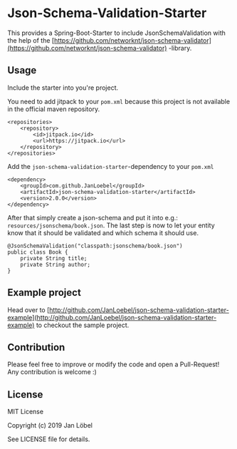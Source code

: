 # Json-Schema-Validation-Starter

This provides a Spring-Boot-Starter to include JsonSchemaValidation with the help of the [https://github.com/networknt/json-schema-validator](https://github.com/networknt/json-schema-validator) -library.

## Usage

Include the starter into you're project.

You need to add jitpack to your `pom.xml` because this project is not available in the official maven repository.
```
<repositories>
    <repository>
        <id>jitpack.io</id>
        <url>https://jitpack.io</url>
    </repository>
</repositories>
```

Add the `json-schema-validation-starter`-dependency to your `pom.xml`
```
<dependency>
    <groupId>com.github.JanLoebel</groupId>
    <artifactId>json-schema-validation-starter</artifactId>
    <version>2.0.0</version>
</dependency>
```

After that simply create a json-schema and put it into e.g.: `resources/jsonschema/book.json`.
The last step is now to let your entity know that it should be validated and which schema it should use.

```
@JsonSchemaValidation("classpath:jsonschema/book.json")
public class Book {
    private String title;
    private String author;
}
```

## Example project
Head over to [http://github.com/JanLoebel/json-schema-validation-starter-example](http://github.com/JanLoebel/json-schema-validation-starter-example) to checkout the sample project.

## Contribution
Please feel free to improve or modify the code and open a Pull-Request! Any contribution is welcome :)

## License
MIT License

Copyright (c) 2019 Jan Löbel

See LICENSE file for details.
